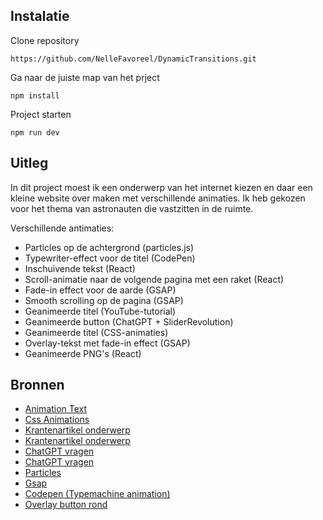 ## Instalatie

Clone repository
```
https://github.com/NelleFavoreel/DynamicTransitions.git
```
Ga naar de juiste map van het prject
```
npm install
```
Project starten
```
npm run dev
```


## Uitleg

In dit project moest ik een onderwerp van het internet kiezen en daar een kleine website over maken met verschillende animaties. Ik heb gekozen voor het thema van astronauten die vastzitten in de ruimte.

Verschillende antimaties:
- Particles op de achtergrond (particles.js)
- Typewriter-effect voor de titel (CodePen)
- Inschuivende tekst (React)
- Scroll-animatie naar de volgende pagina met een raket (React)
- Fade-in effect voor de aarde (GSAP)
- Smooth scrolling op de pagina (GSAP)
- Geanimeerde titel (YouTube-tutorial)
- Geanimeerde button (ChatGPT + SliderRevolution)
- Geanimeerde titel (CSS-animaties)
- Overlay-tekst met fade-in effect (GSAP)
- Geanimeerde PNG's (React)

## Bronnen

- [Animation Text](https://www.youtube.com/watch?v=ccO2B40zkv4)
- [Css Animations](https://animate.style/)
- [Krantenartikel onderwerp](https://www.eoswetenschap.eu/psyche-brein/onverwacht-vast-de-ruimte-wat-doet-dat-met-een-mens)
- [Krantenartikel onderwerp](https://www.kidsweek.nl/nieuws/astronauten-zitten-vast-in-ruimtestation-en-kunnen-misschien-volgend-jaar-pas-terug~12d225c)
- [ChatGPT vragen](https://chatgpt.com/share/67067529-2014-8004-a101-fa22fc1c130e)
- [ChatGPT vragen](https://chatgpt.com/share/67067ec4-a2ec-8004-b94d-d73aac8914bb)
- [Particles](https://vincentgarreau.com/particles.js/)
- [Gsap](https://gsap.com/docs/v3/)
- [Codepen (Typemachine animation)](https://codepen.io/caio/pen/ZOjewG)
- [Overlay button rond](https://www.sliderrevolution.com/resources/css-ripple-effect/)
